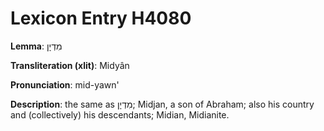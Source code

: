 # Lexicon Entry H4080

**Lemma**: מִדְיָן

**Transliteration (xlit)**: Midyân

**Pronunciation**: mid-yawn'

**Description**:
the same as מִדְיָן; Midjan, a son of Abraham; also his country and (collectively) his descendants; Midian, Midianite.
